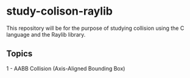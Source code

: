 # study-colison-raylib
This repository will be for the purpose of studying collision using the C language and the Raylib library.
## Topics 
1 - AABB Collision (Axis-Aligned Bounding Box)
